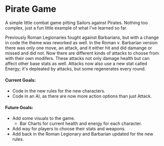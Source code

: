 # Pirate Game
A simple little combat game pitting Sailors against Pirates. Nothing too complex, just a fun little example of what I've learned so far.

Previously Roman Legionaries fought against Barbarians, but with a change in code the theme was reworked as well. In the Roman v. Barbarian version there was only one move, an attack, and it either hit and did damange or missed and did not. Now there are different kinds of attacks to choose from with their own modifers. These attacks not only damage health but can affect other base stats as well. Attacks now also use a new stat called Energy; it's depleated by attacks, but some regenerates every round.

#### Current Goals:
* Code in the new rules for the new characters.
* Code in an AI, as there are now more action options than just Attack.


#### Future Goals:
* Add some visuals to the game.
	* Bar Charts for current health and energy for each character.
* Add way for players to choose their stats and weapons.
* Add back in the Roman Legionary and Barbarian updated for the new rules.